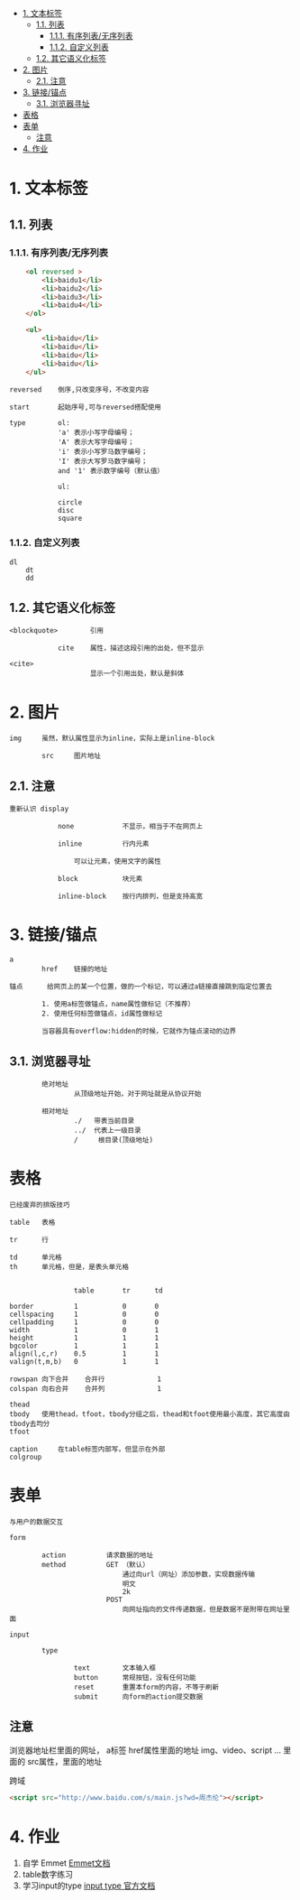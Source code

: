 <!-- TOC -->

- [1. 文本标签](#1-文本标签)
    - [1.1. 列表](#11-列表)
        - [1.1.1. 有序列表/无序列表](#111-有序列表无序列表)
        - [1.1.2. 自定义列表](#112-自定义列表)
    - [1.2. 其它语义化标签](#12-其它语义化标签)
- [2. 图片](#2-图片)
    - [2.1. 注意](#21-注意)
- [3. 链接/锚点](#3-链接锚点)
    - [3.1. 浏览器寻址](#31-浏览器寻址)
- [表格](#表格)
- [表单](#表单)
    - [注意](#注意)
- [4. 作业](#4-作业)

<!-- /TOC -->
# 1. 文本标签
## 1.1. 列表
### 1.1.1. 有序列表/无序列表

```html
    <ol reversed >
        <li>baidu1</li>
        <li>baidu2</li>
        <li>baidu3</li>
        <li>baidu4</li>
    </ol>

    <ul>
        <li>baidu</li>
        <li>baidu</li>
        <li>baidu</li>
        <li>baidu</li>
    </ul>
```

    reversed    倒序,只改变序号，不改变内容

    start       起始序号,可与reversed搭配使用

    type        ol:
                'a' 表示小写字母编号；
                'A' 表示大写字母编号；
                'i' 表示小写罗马数字编号；
                'I' 表示大写罗马数字编号；
                and '1' 表示数字编号（默认值）

                ul:

                circle
                disc
                square

### 1.1.2. 自定义列表

    dl
        dt
        dd

## 1.2. 其它语义化标签

    <blockquote>        引用

                cite    属性，描述这段引用的出处，但不显示

    <cite>
                        显示一个引用出处，默认是斜体

# 2. 图片

    img     虽然，默认属性显示为inline，实际上是inline-block

            src     图片地址


## 2.1. 注意

    重新认识 display

                none            不显示，相当于不在网页上
                
                inline          行内元素

                    可以让元素，使用文字的属性
                    
                block           块元素

                inline-block    按行内排列，但是支持高宽

# 3. 链接/锚点

    a
            href    链接的地址

    锚点      给网页上的某一个位置，做的一个标记，可以通过a链接直接跳到指定位置去

            1. 使用a标签做锚点，name属性做标记（不推荐）
            2. 使用任何标签做锚点，id属性做标记

            当容器具有overflow:hidden的时候，它就作为锚点滚动的边界

## 3.1. 浏览器寻址

            绝对地址
                    从顶级地址开始，对于网址就是从协议开始

            相对地址
                    ./   带表当前目录
                    ../  代表上一级目录
                    /     根目录(顶级地址)

# 表格

    已经废弃的排版技巧

    table   表格

    tr      行

    td      单元格
    th      单元格，但是，是表头单元格


                    table       tr      td

    border          1           0       0
    cellspacing     1           0       0
    cellpadding     1           0       0
    width           1           0       1 
    height          1           1       1
    bgcolor         1           1       1
    align(l,c,r)    0.5         1       1
    valign(t,m,b)   0           1       1

    rowspan 向下合并    合并行             1
    colspan 向右合并    合并列             1

    thead
    tbody   使用thead，tfoot，tbody分组之后，thead和tfoot使用最小高度，其它高度由tbody去均分
    tfoot

    caption     在table标签内部写，但显示在外部
    colgroup

# 表单

    与用户的数据交互

    form
    
            action          请求数据的地址
            method          GET （默认） 
                                通过向url（网址）添加参数，实现数据传输
                                明文
                                2k
                            POST  
                                向网址指向的文件传递数据，但是数据不是附带在网址里面
    
    input

            type

                    text        文本输入框
                    button      常规按钮，没有任何功能
                    reset       重置本form的内容，不等于刷新
                    submit      向form的action提交数据

## 注意

浏览器地址栏里面的网址，
a标签 href属性里面的地址
img、video、script ... 里面的 src属性，里面的地址

跨域
```html
<script src="http://www.baidu.com/s/main.js?wd=周杰伦"></script>
```


# 4. 作业

1. 自学 Emmet [Emmet文档](http://www.w3cplus.com/tools/emmet-cheat-sheet.html)
2. table数字练习
3. 学习input的type [input type 官方文档](https://developer.mozilla.org/zh-CN/docs/Web/HTML/Element/input#属性)